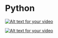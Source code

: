 Python
======


[![Alt text for your video](http://img.youtube.com/vi/T-D1KVIuvjA/0.jpg)](http://www.youtube.com/watch?v=T-D1KVIuvjA)


[![Alt text for your video](http://img.youtube.com/vi/djxxpr9q-ws/0.jpg)](http://www.youtube.com/watch?v=djxxpr9q-ws)
